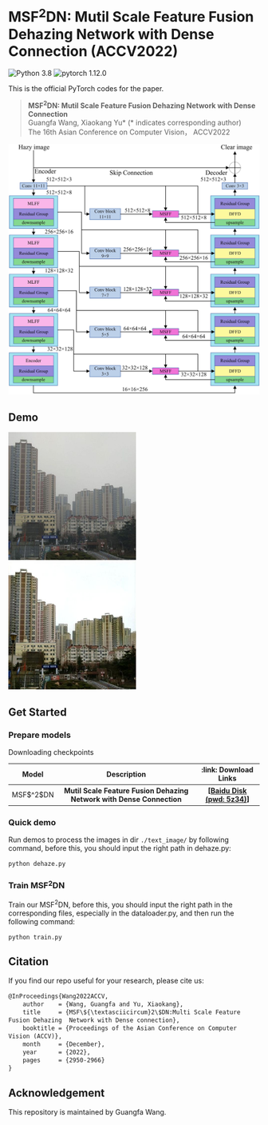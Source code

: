 # MSF$^2$DN: Mutil Scale Feature Fusion Dehazing Network with Dense Connection (ACCV2022)

![Python 3.8](https://img.shields.io/badge/python-3.8-g) ![pytorch 1.12.0](https://img.shields.io/badge/pytorch-1.12.0-blue.svg)

This is the official PyTorch codes for the paper.  

>**MSF$^2$DN: Mutil Scale Feature Fusion Dehazing Network with Dense Connection**<br> Guangfa Wang, Xiaokang Yu*  (* indicates corresponding author)<br>
>The 16th Asian Conference on Computer Vision， ACCV2022

<img src="./fig/NA_00.jpg" alt="NA_00" style="zoom:70%;" />



## Demo

<img src="./fig/Input1.jpg" alt="Input1" style="zoom:50%;" /><img src="./fig/Ours1.jpg" alt="GRID1" style="zoom:50%;" />



## Get Started

### Prepare models

Downloading checkpoints

<table>
<thead>
<tr>
    <th>Model</th>
    <th> Description </th>
    <th>:link: Download Links </th>
</tr>
</thead>
<tbody>
<tr>
    <td>MSF$^2$DN</td>
    <th>Mutil Scale Feature Fusion Dehazing Network with Dense Connection</th>
    <th rowspan="3">
    [<a href="https://pan.baidu.com/s/1POs2MEu5FKF16RQ9AYTDNA">Baidu Disk (pwd: 5z34)</a>]
    </th>
</tr>
</tbody>
</table>

### Quick demo

Run demos to process the images in dir `./text_image/` by following command, before this, you should input the right path in dehaze.py:

```
python dehaze.py
```

### Train MSF$^2$DN

Train our MSF$^2$DN, before this, you should input the right path in the corresponding files, especially in the dataloader.py, and then run the following command:

```
python train.py
```

## Citation

If you find our repo useful for your research, please cite us:

```
@InProceedings{Wang2022ACCV,
    author    = {Wang, Guangfa and Yu, Xiaokang},
    title     = {MSF\${\textasciicircum}2\$DN:Multi Scale Feature Fusion Dehazing  Network with Dense connection},
    booktitle = {Proceedings of the Asian Conference on Computer Vision (ACCV)},
    month     = {December},
    year      = {2022},
    pages     = {2950-2966}
}

```

## Acknowledgement

This repository is maintained by Guangfa Wang.
